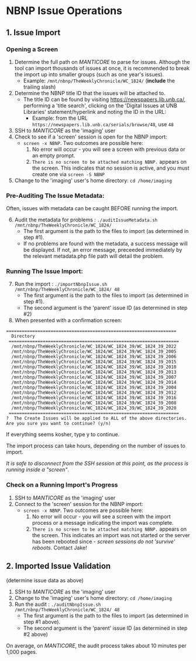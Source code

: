 # NBNP Issue Operations

## 1. Issue Import
### Opening a Screen
1. Determine the full path on _MANTICORE_ to parse for issues. Although the tool can import thousands of issues at once, it is recommended to break the import up into smaller groups (such as one year's issues).
   * Example: ```/mnt/nbnp/TheWeeklyChronicle/WC_1824/``` (**include** the trailing slash)
2. Determine the NBNP title ID that the issues will be attached to.
   * The title ID can be found by visiting https://newspapers.lib.unb.ca/, performing a 'title search', clicking on the 'Digital Issues at UNB Libraries' statement/hyperlink and noting the ID in the URL:
     * Example: from the URL ```https://newspapers.lib.unb.ca/serials/browse/48```, use ```48```
3. SSH to _MANTICORE_ as the 'imaging' user
4. Check to see if a 'screen' session is open for the NBNP import:
   * ```screen -x NBNP```. Two outcomes are possible here:
     1. No error will occur - you will see a screen with previous data or an empty prompt.
     2. ```There is no screen to be attached matching NBNP.``` appears on the screen. This indicates that no session is active, and you must create one via ```screen -S NBNP```
5. Change to the 'imaging' user's home directory: ```cd /home/imaging```

### Pre-Auditing The Issue Metadata:
Often, issues with metadata can be caught BEFORE running the import.

6. Audit the metadata for problems : ```./auditIssueMetadata.sh /mnt/nbnp/TheWeeklyChronicle/WC_1824/```
    * The first argument is the path to the files to import (as determined in step #1).
    * If no problems are found with the metadata, a success message will be displayed. If not, an error message, preceeded immediately by the relevant metadata.php file path will detail the problem.

### Running The Issue Import:

7. Run the import : ```./importNbnpIssue.sh /mnt/nbnp/TheWeeklyChronicle/WC_1824/ 48``` 
   * The first argument is the path to the files to import (as determined in step #1).
   * The second argument is the 'parent' issue ID (as determined in step #2)
8. When presented with a confirmation screen:
```
================================================================= 
  Directory                                                        
 ================================================================= 
  /mnt/nbnp/TheWeeklyChronicle/WC_1824/WC_1824_39/WC_1824_39_2022  
  /mnt/nbnp/TheWeeklyChronicle/WC_1824/WC_1824_39/WC_1824_39_2005  
  /mnt/nbnp/TheWeeklyChronicle/WC_1824/WC_1824_39/WC_1824_39_2006  
  /mnt/nbnp/TheWeeklyChronicle/WC_1824/WC_1824_39/WC_1824_39_2015  
  /mnt/nbnp/TheWeeklyChronicle/WC_1824/WC_1824_39/WC_1824_39_2010  
  /mnt/nbnp/TheWeeklyChronicle/WC_1824/WC_1824_39/WC_1824_39_2013  
  /mnt/nbnp/TheWeeklyChronicle/WC_1824/WC_1824_39/WC_1824_39_2007  
  /mnt/nbnp/TheWeeklyChronicle/WC_1824/WC_1824_39/WC_1824_39_2014  
  /mnt/nbnp/TheWeeklyChronicle/WC_1824/WC_1824_39/WC_1824_39_2004  
  /mnt/nbnp/TheWeeklyChronicle/WC_1824/WC_1824_39/WC_1824_39_2012  
  /mnt/nbnp/TheWeeklyChronicle/WC_1824/WC_1824_39/WC_1824_39_2016  
  /mnt/nbnp/TheWeeklyChronicle/WC_1824/WC_1824_39/WC_1824_39_2008  
  /mnt/nbnp/TheWeeklyChronicle/WC_1824/WC_1824_39/WC_1824_39_2020  
 ================================================================= 
?  The Create Issues will be applied to ALL of the above directories. Are you sure you want to continue? (y/n)
```

If everything seems kosher, type y to continue.

The import process can take hours, depending on the number of issues to import.

_It is safe to disconnect from the SSH session at this point, as the process is running inside a "screen"_.

### Check on a Running Import's Progress

1. SSH to _MANTICORE_ as the 'imaging' user
2. Connect to the 'screen' session for the NBNP import:
    * ```screen -x NBNP```. Two outcomes are possible here:
        1. No error will occur - you will see a screen with the import process or a message indicating the import was complete.
        2. ```There is no screen to be attached matching NBNP.``` appears on the screen. This indicates an import was not started or the server has been rebooted since - _screen sessions do not 'survive' reboots_. Contact Jake!

## 2. Imported Issue Validation
(determine issue data as above)
1. SSH to _MANTICORE_ as the 'imaging' user
2. Change to the 'imaging' user's home directory: ```cd /home/imaging```
3. Run the audit : ```./auditNbnpIssue.sh /mnt/nbnp/TheWeeklyChronicle/WC_1824/ 48```
    * The first argument is the path to the files to import (as determined in step #1 above).
    * The second argument is the 'parent' issue ID (as determined in step #2 above)

On average, on _MANTICORE_, the audit process takes about 10 minutes per 1,000 pages.
